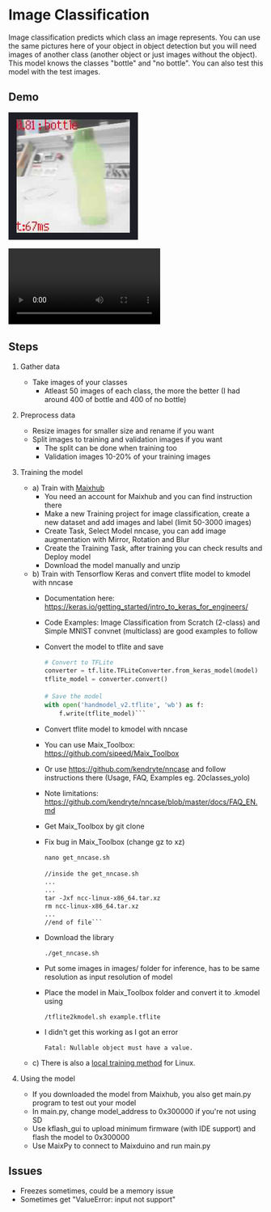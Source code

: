 # Image Classification
Image classification predicts which class an image represents. You can use the same pictures here of your object in object detection but you will need images of another class (another object or just images without the object). This model knows the classes "bottle" and "no bottle". You can also test this model with the test images.

## Demo 
![classification demo image](demo/demo_classification_pic_1.png "Classification Demo Image")

![classification demo video](demo/demo_classification_vid.mp4)

## Steps
1. Gather data
	- Take images of your classes
		- Atleast 50 images of each class, the more the better (I had around 400 of bottle and 400 of no bottle)

2. Preprocess data
	- Resize images for smaller size and rename if you want
	- Split images to training and validation images if you want
		- The split can be done when training too
		- Validation images 10-20% of your training images

3. Training the model
	- a) Train with [Maixhub](https://maixhub.com)
		- You need an account for Maixhub and you can find instruction there
		- Make a new Training project for image classification, create a new dataset and add images and label (limit 50-3000 images)
		- Create Task, Select Model nncase, you can add image augmentation with Mirror, Rotation and Blur
		- Create the Training Task, after training you can check results and Deploy model
		- Download the model manually and unzip
	- b) Train with Tensorflow Keras and convert tflite model to kmodel with nncase
		- Documentation here: https://keras.io/getting_started/intro_to_keras_for_engineers/
		- Code Examples: Image Classification from Scratch (2-class) and Simple MNIST convnet (multiclass) are good examples to follow
		- Convert the model to tflite and save

			```python
			# Convert to TFLite
			converter = tf.lite.TFLiteConverter.from_keras_model(model)
			tflite_model = converter.convert()

			# Save the model
			with open('handmodel_v2.tflite', 'wb') as f:
				f.write(tflite_model)```

		- Convert tflite model to kmodel with nncase
		- You can use Maix_Toolbox: https://github.com/sipeed/Maix_Toolbox
		- Or use https://github.com/kendryte/nncase and follow instructions there (Usage, FAQ, Examples eg. 20classes_yolo)
		- Note limitations: https://github.com/kendryte/nncase/blob/master/docs/FAQ_EN.md
		- Get Maix_Toolbox by git clone
		- Fix bug in Maix_Toolbox (change gz to xz)

			```shell
			nano get_nncase.sh
			​
			//inside the get_nncase.sh
			...
			...
			tar -Jxf ncc-linux-x86_64.tar.xz
			rm ncc-linux-x86_64.tar.xz
			...
			//end of file```

		- Download the library

			```shell
			./get_nncase.sh
			```

		- Put some images in images/ folder for inference, has to be same resolution as input resolution of model
		- Place the model in Maix_Toolbox folder and convert it to .kmodel using

			```shell
			/tflite2kmodel.sh example.tflite
			```

		- I didn't get this working as I got an error

			```shell
			Fatal: Nullable object must have a value.
			```
	- c) There is also a [local training method](https://wiki.sipeed.com/soft/maixpy/en/course/ai/train/local.html) for Linux.

4. Using the model
	- If you downloaded the model from Maixhub, you also get main.py program to test out your model
	- In main.py, change model_address to 0x300000 if you're not using SD
	- Use kflash_gui to upload minimum firmware (with IDE support) and flash the model to 0x300000
	- Use MaixPy to connect to Maixduino and run main.py

## Issues
- Freezes sometimes, could be a memory issue
- Sometimes get "ValueError: input not support"

